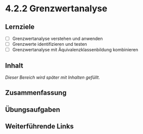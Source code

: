 # 4.2.2 Grenzwertanalyse

## Lernziele

- [ ] Grenzwertanalyse verstehen und anwenden
- [ ] Grenzwerte identifizieren und testen
- [ ] Grenzwertanalyse mit Äquivalenzklassenbildung kombinieren

## Inhalt

_Dieser Bereich wird später mit Inhalten gefüllt._

## Zusammenfassung

## Übungsaufgaben

## Weiterführende Links
